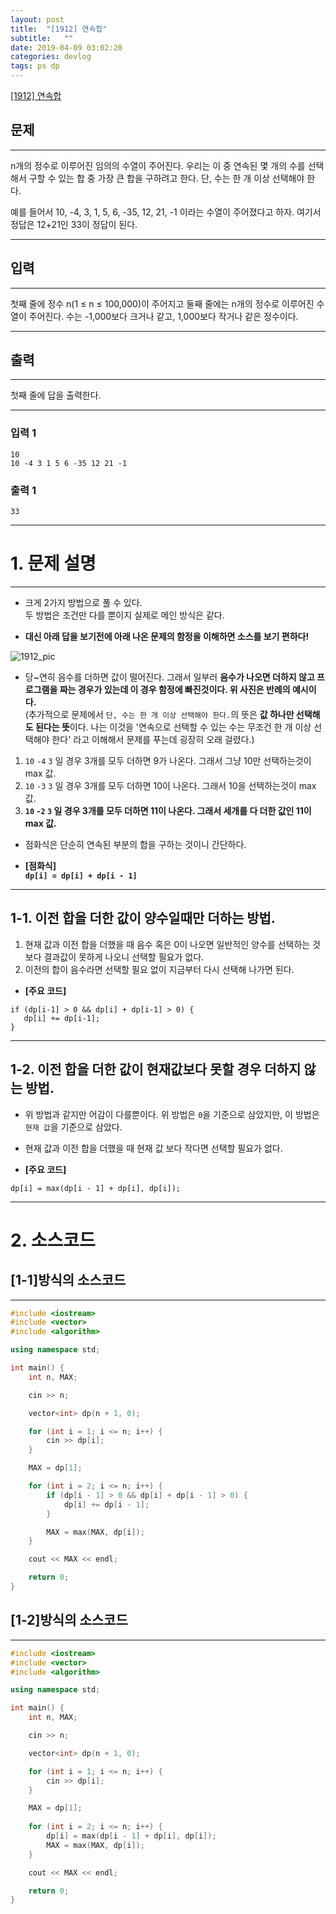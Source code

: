 ```yaml
---
layout: post
title:  "[1912] 연속합"
subtitle:   ""
date: 2019-04-09 03:02:20
categories: devlog
tags: ps dp
---
```


[[1912] 연속합](https://boj.kr/1912)  


## 문제

- - -


n개의 정수로 이루어진 임의의 수열이 주어진다. 우리는 이 중 연속된 몇 개의 수를 선택해서 구할 수 있는 합 중 가장 큰 합을 구하려고 한다. 단, 수는 한 개 이상 선택해야 한다.

예를 들어서 10, -4, 3, 1, 5, 6, -35, 12, 21, -1 이라는 수열이 주어졌다고 하자. 여기서 정답은 12+21인 33이 정답이 된다.


- - -


## 입력


- - -


첫째 줄에 정수 n(1 ≤ n ≤ 100,000)이 주어지고 둘째 줄에는 n개의 정수로 이루어진 수열이 주어진다. 수는 -1,000보다 크거나 같고, 1,000보다 작거나 같은 정수이다.


- - -


## 출력

- - -


첫째 줄에 답을 출력한다.


- - -


### 입력 1

```
10
10 -4 3 1 5 6 -35 12 21 -1
```

### 출력 1

```
33
```

* * *



# 1. 문제 설명

- - -


- 크게 2가지 방법으로 풀 수 있다.  
 두 방법은 조건만 다를 뿐이지 실제로 메인 방식은 같다.

- **대신 아래 답을 보기전에 아래 나온 문제의 함정을 이해하면 소스를 보기 편하다!**

![1912_pic](https://drive.google.com/uc?id=1LLAo4-lm7tV9nY8LM0A779JBbOzJx1UN)

- 당~연히 음수를 더하면 값이 떨어진다. 그래서 일부러 **음수가 나오면 더하지 않고 프로그램을 짜는 경우가 있는데 이 경우 함정에 빠진것이다. 위 사진은 반례의 예시이다.**  
(추가적으로 문제에서 `단, 수는 한 개 이상 선택해야 한다.`의 뜻은 **값 하나만 선택해도 된다는 뜻**이다. 나는 이것을 '연속으로 선택할 수 있는 수는 무조건 한 개 이상 선택해야 한다' 라고 이해해서 문제를 푸는데 굉장히 오래 걸렸다.)  

 1. `10` `-4` `3` 일 경우 3개를 모두 더하면 9가 나온다. 그래서 그냥 10만 선택하는것이 max 값.
 2. `10` `-3` `3` 일 경우 3개를 모두 더하면 10이 나온다. 그래서 10을 선택하는것이 max 값.
 3. **`10` `-2` `3` 일 경우 3개를 모두 더하면 11이 나온다. 그래서 세개를 다 더한 값인 11이 max 값.**

- 점화식은 단순히 연속된 부분의 합을 구하는 것이니 간단하다.

- **[점화식]**  
 **`dp[i] = dp[i] + dp[i - 1]`**

- - -


## 1-1. 이전 합을 더한 값이 양수일때만 더하는 방법.


1. 현재 값과 이전 합을 더했을 때 음수 혹은 0이 나오면 일반적인 양수를 선택하는 것보다 결과값이 못하게 나오니 선택할 필요가 없다.  
2. 이전의 합이 음수라면 선택할 필요 없이 지금부터 다시 선택해 나가면 된다.  


- **[주요 코드]**  
 ```dpp
 if (dp[i-1] > 0 && dp[i] + dp[i-1] > 0) {
 	dp[i] += dp[i-1];
 }
 ```


- - -


## 1-2. 이전 합을 더한 값이 현재값보다 못할 경우 더하지 않는 방법.


- 위 방법과 같지만 어감이 다를뿐이다. 위 방법은 `0`을 기준으로 삼았지만, 이 방법은 `현재 값`을 기준으로 삼았다.  

- 현재 값과 이전 합을 더했을 때 현재 값 보다 작다면 선택할 필요가 없다.  

- **[주요 코드]**  
 ```dpp
 dp[i] = max(dp[i - 1] + dp[i], dp[i]);
 ```

- - -


# 2. 소스코드

## [1-1]방식의 소스코드

- - -


```cpp
#include <iostream>
#include <vector>
#include <algorithm>

using namespace std;

int main() {
	int n, MAX;

	cin >> n;

	vector<int> dp(n + 1, 0);

	for (int i = 1; i <= n; i++) {
		cin >> dp[i];
	}

	MAX = dp[1];

	for (int i = 2; i <= n; i++) {
		if (dp[i - 1] > 0 && dp[i] + dp[i - 1] > 0) {
			dp[i] += dp[i - 1];
		}

		MAX = max(MAX, dp[i]);
	}

	cout << MAX << endl;

	return 0;
}
```

## [1-2]방식의 소스코드


- - -


```cpp
#include <iostream>
#include <vector>
#include <algorithm>

using namespace std;

int main() {
	int n, MAX;

	cin >> n;

	vector<int> dp(n + 1, 0);

	for (int i = 1; i <= n; i++) {
		cin >> dp[i];
	}

	MAX = dp[1];
	
	for (int i = 2; i <= n; i++) {
		dp[i] = max(dp[i - 1] + dp[i], dp[i]);
		MAX = max(MAX, dp[i]);
	}

	cout << MAX << endl;

	return 0;
}
```